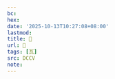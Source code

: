 ```yaml
---
bc:
hex:
date: '2025-10-13T10:27:08+08:00'
lastmod:
title: 􀲎
url: 􀲎
tags: [瓦]
src: DCCV
note:
---
```

